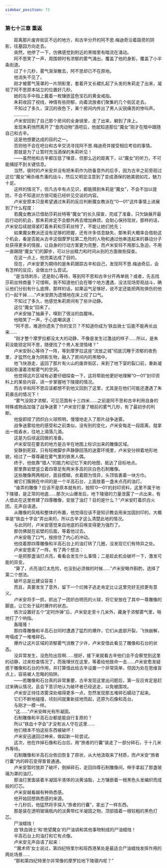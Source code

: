 ```yaml
---
sidebar_position: 73
---
```

### 第七十三章 重返  


　　距离那片废弃街区不远的地方，和古辛分开的阿不思.梅迪奇沿着路旁的阴影，往墓园方向走去。  
　　突然，他停了一下，仿佛感觉到附近的黑暗里有暗流在涌动。  
　　阿不思笑了一声，周围顿时有浓郁的雾气涌出，覆盖了他的身影，覆盖了小半条街道。  
　　过了十几秒，雾气渐渐散去，阿不思却已不在原地。  
　　他消失不见了。  
　　刚才被雾气笼罩的一片阴影里，套着开叉长裙扎起了头发的朱莉走了出来，凝视了阿不思原本站立的位置好几秒。  
　　她的左手中指上戴着一枚镶嵌蓝色宝石的黄金戒指。  
　　朱莉收回了视线，神情有些阴郁，向着流放者们聚集的几个街区走去。  
　　不知过了多久，深沉的夜色下，某个房间内传出了男人尖锐痛苦的惨叫声。  
　　…………  
　　卢米安回到了自己那个房间的全身镜里，走了出来，躺到了床上。  
　　发现朱莉悄然离开了“食肉动物”酒吧后，他就知道那位“魔女”刚才在暗中跟随自己和古辛。  
　　这是他想要达成的目的之一。  
　　否则他不会在吧台和古辛交流寻找阿不思.梅迪奇并接受相应考验的事情。  
　　那就是为了让暂时充当酒保的朱莉听见！  
　　——虽然他和古辛都压低了嗓音，但那么近的距离下，以“魔女”的听力，不可能捕捉不到关键信息。  
　　当然，彼时的卢米安并没有把朱莉作为防备意外的后手，因为古辛之前旁观过这位“魔女”阉杀维杰潘的战斗，然后又明显注意到了变成酒保的她美貌如花，魅力十足。  
　　这样的情况下，但凡古辛有点见识，都能猜到朱莉是“魔女”，不会不加以提防，不会不知道对方很可能已经听见交谈的内容。  
　　卢米安原本只是希望通过朱莉的反应判断魔女教派在“0—01”这件事情上进展到了什么程度：  
　　若魔女教派已借助莎莉丝特等“魔女”的长久探查，完成了准备，只欠缺展开最后行动的机会，那朱莉肯定不会额外再去增加麻烦，会耐心保持现状，那样的话，卢米安后续就得紧盯着朱莉和莎莉丝特了，不能让她们抢先；  
　　如果魔女教派还没有足够的把握，还有许多信息缺失，那朱莉大概率会借助这个机会，看是否能从古辛这個摩罗拉第二危险的人物和通过他串连起来的暴动分子处获得更多的情报，让自身的行动方案更为完整，而卢米安将不用那么急迫，不用一直跟随“魔女”们的脚步，可以分出精力和时间从别的方面做些探查。  
　　在这一点上，他完美达成了目的。  
　　现在，卢米安更为期待的是朱莉跟踪古辛和自己，发现阿不思.梅迪奇后，会有怎样的反应，会做出什么尝试。  
　　“是当场刺杀，还是耐心等待，等到阿不思和古辛分开再单挑？或者，先去找莎莉丝特商量？可惜啊，我不知道他们会在哪个地方遭遇，没法现场旁观战斗，确认他们分别有什么底牌，那样的话，如果运气足够好，说不定还能把两败俱伤的他们一起干掉……”卢米安颇为遗憾地在床上叹了口气。  
　　不知过了多久，他感觉朱莉房间有了些许动静。  
　　这位“魔女”回来了。  
　　卢米安抽了抽鼻子，嗅到了很淡的血腥味。  
　　他暗笑了一声，于心底嘲讽道：  
　　“阿不思，难道你遗失了你的宝贝？不知道你成为‘铁血骑士’后能不能再长出来……  
　　“刚才整个摩罗拉都没太大的动静，不像是发生过激战的样子……所以，是朱莉没能锁定阿不思，随便找了个男人发泄情绪？”  
　　卢米安耐心等待了一阵，等到摩罗拉这座“流放之城”彻底沉睡于浓郁的夜色里，才猛然化身为阴影生物，融入了房间内的黑暗中。  
　　他飞快游走，返回了那片有火山的废弃街区，来到了地下室的裂口前，重新凝视起弥漫着浓郁雾气的空洞。  
　　他觉得这片区域有必要仔细探查一下，这将帮助他更好地理解“0—01”封印资料上的某些内容，进一步掌握地下陵寝的情况。  
　　而古辛和阿不思应该都想不到他又回到了这里，尤其是在他们可能还遭遇了朱莉袭击的情况下！  
　　“雾气没刚才浓郁，可见范围有十三四米……之前是阿不思和古辛利用自身的特殊或物品加强了战争迷雾？”卢米安打量了眼前的雾气几秒，有了最初步的判断。  
　　他旋即捏了团炽白火球照明，慢慢地走入了那片战争迷雾。  
　　战争迷雾给他的感受和之前类似，没有别的变化，卢米安每走一段距离，就拿出一瓶香水，往地上滴落几滴。  
　　这是为后续返回做的准备。  
　　卢米安现在要去的地方是古辛在地图上标识出来的雕像区域。  
　　安静到死寂，只有轻微脚步声静静回荡的迷雾环境里，卢米安分辨着地形地貌，经过了一尊尊藏在雾气里的铁黑人偶。  
　　终于，他依靠“猎人”的能力和记忆下来的地图，抵达了目标地点。  
　　那里靠岩壁竖立着四尊足有两米多高的灰白色石制雕像。  
　　这些雕像两两相对，面目模糊，衣着颇为怪异，头顶皆裹着一块方巾。  
　　被它们簇拥在中间的是一个半高石台，上面放着一盏未点亮的油灯。  
　　“谁弄的雕像？应该不是原本就有的，按照‘0—01’的封印资料，这里不属于地下陵寝，是正常的地底……那次火山爆发后，地下陵寝的力量泄露了一点出来，有人借此在这里修建了四尊雕像，安放了油灯？目的是什么？”卢米安盯着炽白火团，无声自语道。  
　　从雕像的风格和整体的布置，他觉得应该不是知识教会用来加固封印的，大概率是“铁血十字会”弄出来的，所以古辛才这么清楚此地的情况。  
　　与此同时，卢米安感觉来自地底的召唤变得更为强烈了。  
　　那仿佛就在岩壁的后面，等着他过去。  
　　卢米安吸了口气，按捺住了内心的冲动。  
　　他绕着那四尊雕像和半高石台上的油灯转了几圈，没发现它们有特异之处。  
　　卢米安思索了一阵，有了两个想法：  
　　一是把那盏油灯点亮，看看会发生什么事情；二是趁此机会破坏一下，激发可能的异变。  
　　“算了，点亮油灯太危险，也没到必须做的时候……”卢米安略作斟酌，选择了第二个想法。  
　　破坏总是比建设容易！  
　　而且，真要发生了意外，留下一个烂摊子逃走肯定比让这里完好无损更有意义。  
　　卢米安将手一抓，抓出了一团炽白明亮的火球，将它安放在了其中一尊雕像的脚底，让它处于延时爆炸的状态。  
　　依次设置好五个“定时炸弹”后，卢米安走至十几米外，藏身于浓郁雾气里，啪地打了个响指。  
　　轰隆隆！  
　　那四尊雕像和半高石台同时遭遇了猛烈的爆炸，它们从底部开裂，飞快崩解，垮塌成了一堆堆碎石。  
　　爆炸让这片区域的浓郁雾气消散了少许，卢米安借此看见了雕像和石台的状态。  
　　没异常发生，没危险出现啊……很好，接下来就看古辛他们会不会察觉到这里的动静，过来检查情况了，而我埋伏在这里，等着给他致命一击……卢米安愈发疑惑于雕像和石台的作用，并打算借此给古辛设置一个非常简单，但因为处在思维盲点上，容易被人忽略的陷阱。  
　　——若雕像和石台真的非常重要，古辛发现这里出问题后，第一反应肯定是赶过来确认情况，且会下意识地认为破坏者已经逃走，以免被围攻。  
　　卢米安正待往浓雾深处缩得更多一点，忽然发现那五堆碎石蠕动了起来。  
　　它们不断地碰撞，顷刻间就重新拔地而起，还原为石像和高台。  
　　与刚才一模一样。  
　　“这……”卢米安眸光有所凝固。  
　　石制雕像和半高石台都是能自行复原的？  
　　所以“铁血十字会”才没有派人守在这里……  
　　他们根本不怕这些东西被破坏！  
　　卢米安迅速回过神来，做起新一轮尝试。  
　　这次，他在炸掉石像和石台后，用“旅者的行囊”装走了一部分碎石，于十几米外等待。  
　　石制雕像和半高石台依旧恢复了原状，从大地汲取来了材质，而卢米安“旅者行囊”内的碎石变得普普通通。  
　　卢米安暂时放弃了破坏，倒掉碎石，走回四尊石制雕像间，伸手拿起了那盏玻璃为罩的油灯。  
　　那油灯里面装着半凝固半液体的淡黄油脂，上方镶嵌着一根黑色头发编织而成般的灯芯。  
　　卢米安越看越有种熟悉感。  
　　他开始回想熟悉感的来源。  
　　十几秒后，他猛然将手探入“旅者的行囊”，拿出了一样东西。  
　　那是装在透明玻璃瓶内的淡黄带红半凝固之物，顶部插着一根较粗的黑色灯芯。  
　　尸油蜡烛！  
　　由‘铁血骑士’和‘绝望魔女’的尸油调和其他事物制成的尸油蜡烛！  
　　半高石台上的油灯和它有点像。  
　　卢米安无声自语了起来：  
　　“‘魔术师’女士说过，第四纪特里尔和班西港某处是最适合尸油蜡烛发挥作用的两处场景……  
　　“那和第四纪特里尔非常像的摩罗拉地下陵寝内呢？”  
